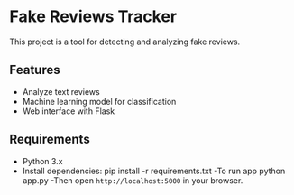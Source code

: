 # Fake Reviews Tracker

This project is a tool for detecting and analyzing fake reviews.

## Features
- Analyze text reviews
- Machine learning model for classification
- Web interface with Flask

## Requirements
- Python 3.x
- Install dependencies:
pip install -r requirements.txt
-To run app
python app.py
-Then open `http://localhost:5000` in your browser.